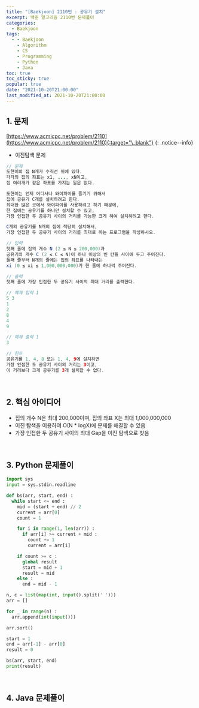 ```yaml
---
title: "[Baekjoon] 2110번 : 공유기 설치"
excerpt: 백준 알고리즘 2110번 문제풀이
categories:
  - Baekjoon
tags:
  - - Baekjoon
    - Algorithm
    - CS
    - Programming
    - Python
    - Java
toc: true
toc_sticky: true
popular: true
date: "2021-10-20T21:00:00"
last_modified_at: 2021-10-20T21:00:00
---
```


## 1. 문제

[https://www.acmicpc.net/problem/2110](https://www.acmicpc.net/problem/2110){:target="\_blank"}
{: .notice--info}

- 이진탐색 문제

```java
// 문제
도현이의 집 N개가 수직선 위에 있다.
각각의 집의 좌표는 x1, ..., xN이고,
집 여러개가 같은 좌표를 가지는 일은 없다.

도현이는 언제 어디서나 와이파이를 즐기기 위해서
집에 공유기 C개를 설치하려고 한다.
최대한 많은 곳에서 와이파이를 사용하려고 하기 때문에,
한 집에는 공유기를 하나만 설치할 수 있고,
가장 인접한 두 공유기 사이의 거리를 가능한 크게 하여 설치하려고 한다.

C개의 공유기를 N개의 집에 적당히 설치해서,
가장 인접한 두 공유기 사이의 거리를 최대로 하는 프로그램을 작성하시오.

// 입력
첫째 줄에 집의 개수 N (2 ≤ N ≤ 200,000)과
공유기의 개수 C (2 ≤ C ≤ N)이 하나 이상의 빈 칸을 사이에 두고 주어진다.
둘째 줄부터 N개의 줄에는 집의 좌표를 나타내는
xi (0 ≤ xi ≤ 1,000,000,000)가 한 줄에 하나씩 주어진다.

// 출력
첫째 줄에 가장 인접한 두 공유기 사이의 최대 거리를 출력한다.

// 예제 입력 1
5 3
1
2
8
4
9

// 예제 출력 1
3

// 힌트
공유기를 1, 4, 8 또는 1, 4, 9에 설치하면
가장 인접한 두 공유기 사이의 거리는 3이고,
이 거리보다 크게 공유기를 3개 설치할 수 없다.
```

<br>

## 2. 핵심 아이디어

- 집의 개수 N은 최대 200,000이며, 집의 좌표 X는 최대 1,000,000,000
- 이진 탐색을 이용하여 O(N \* logX)에 문제를 해결할 수 있음
- 가장 인접한 두 공유기 사이의 최대 Gap을 이진 탐색으로 찾음

<br>

## 3. Python 문제풀이

```python
import sys
input = sys.stdin.readline

def bs(arr, start, end) :
  while start <= end :
    mid = (start + end) // 2
    current = arr[0]
    count = 1

    for i in range(1, len(arr)) :
      if arr[i] >= current + mid :
        count += 1
        current = arr[i]

    if count >= c :
      global result
      start = mid + 1
      result = mid
    else :
      end = mid - 1

n, c = list(map(int, input().split(' ')))
arr = []

for _ in range(n) :
  arr.append(int(input()))

arr.sort()

start = 1
end = arr[-1] - arr[0]
result = 0

bs(arr, start, end)
print(result)
```

<br>

## 4. Java 문제풀이

```java

```
